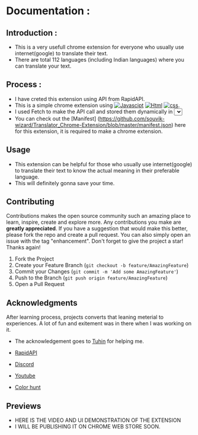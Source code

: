 # Documentation :

## Introduction :

- This is a very usefull chrome extension for everyone who usually use internet(google) to translate their text.
- There are total 112 languages (including Indian languages) where you can translate your text.
 
## Process :

- I have creted this extension using API from RapidAPI.
- This is a simple chrome extension using [![Javascipt](https://img.shields.io/badge/JavaScript-323330?style=for-the-badge&logo=javascript&logoColor=F7DF1E)](https://www.javascript.com/) [![Html](https://img.shields.io/badge/HTML5-E34F26?style=for-the-badge&logo=html5&logoColor=white)](https://html.com/) [![css](https://img.shields.io/badge/CSS3-1572B6?style=for-the-badge&logo=css3&logoColor=white)](https://www.w3.org/Style/CSS/Overview.en.html).
- I used Fetch to make the API call and stored them dynamically in <select> html tag as drropdown.
- You can check out the [Manifest] (https://github.com/souvik-wizard/Translator_Chrome-Extension/blob/master/manifest.json) here for this extension, it is required to make a chrome extension.

## Usage

- This extension can be helpful for those who usually use internet(google) to translate their text to know the actual meaning in their preferable language.
- This will definitely gonna save your time.

## Contributing

Contributions makes the open source community such an amazing place to learn, inspire, create and explore more. Any contributions you make are **greatly appreciated**.
If you have a suggestion that would make this better, please fork the repo and create a pull request. You can also simply open an issue with the tag "enhancement".
Don't forget to give the project a star! Thanks again!

1. Fork the Project
2. Create your Feature Branch (`git checkout -b feature/AmazingFeature`)
3. Commit your Changes (`git commit -m 'Add some AmazingFeature'`)
4. Push to the Branch (`git push origin feature/AmazingFeature`)
5. Open a Pull Request

## Acknowledgments

After learning process, projects converts that leaning meterial to experiences.
A lot of fun and exitement was in there when I was working on it.

* The acknowledgement goes to [Tuhin](https://github.com/TuhinBar) for helping me.
  
* [RapidAPI](https://rapidapi.com/hub)
* [Discord](https://discord.com/)
* [Youtube](https://youtube.com)
* [Color hunt](https://colorhunt.co)

## Previews

 - HERE IS THE VIDEO AND UI DEMONSTRATION OF THE EXTENSION
 - I WILL BE PUBLISHING IT ON CHROME WEB STORE SOON.


